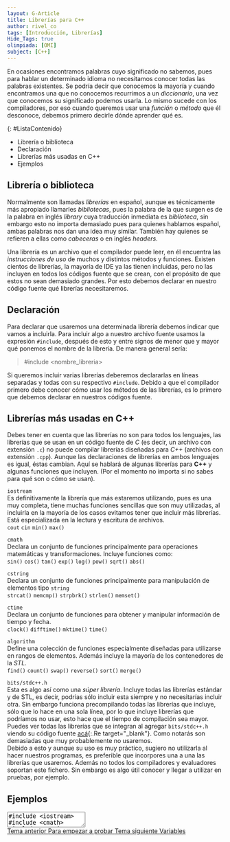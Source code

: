 ```yaml
---
layout: G-Article
title: Librerías para C++
author: rivel_co
tags: [Introducción, Librerías]
Hide_Tags: true
olimpiada: [OMI]
subject: [C++]
---
```


En ocasiones encontramos palabras cuyo significado no sabemos, pues para hablar un determinado idioma no necesitamos conocer todas las palabras existentes. Se podría decir que conocemos la mayoría y cuando encontramos una que no conocemos recurrimos a un *diccionario*, una vez que conocemos su significado podemos usarla. Lo mismo sucede con los compiladores, por eso cuando queremos usar una *función* o *método* que él desconoce, debemos primero decirle dónde aprender qué es.

{: #ListaContenido}
- Librería o biblioteca
- Declaración
- Librerías más usadas en C++
- Ejemplos

## Librería o biblioteca

Normalmente son llamadas *librerías* en español, aunque es técnicamente más apropiado llamarles *bibliotecas*, pues la palabra de la que surgen es de la palabra en inglés *library* cuya traducción inmediata es *biblioteca*, sin embargo esto no importa demasiado pues para quienes hablamos español, ambas palabras nos dan una idea muy similar. También hay quienes se refieren a ellas como *cabeceras* o en inglés *headers*.

Una librería es un archivo que el compilador puede leer, en él encuentra las *instrucciones de uso* de muchos y distintos métodos y funciones. Existen cientos de librerías, la mayoría de IDE ya las tienen incluidas, pero no las incluyen en todos los códigos fuente que se crean, con el propósito de que estos no sean demasiado grandes. Por esto debemos declarar en nuestro código fuente qué librerías necesitaremos.

## Declaración

Para declarar que usaremos una determinada librería debemos indicar que vamos a incluirla. Para incluir algo a nuestro archivo fuente usamos la expresión `#include`, después de esto y entre signos de menor que y mayor qué ponemos el nombre de la librería. De manera general sería:

> #include &lt;nombre_libreria&gt;

Si queremos incluir varias librerías deberemos declararlas en líneas separadas y todas con su respectivo `#include`. Debido a que el compilador primero debe conocer cómo usar los métodos de las librerías, es lo primero que debemos declarar en nuestros códigos fuente.

## Librerías más usadas en C++

Debes tener en cuenta que las librerías no son para todos los lenguajes, las librerías que se usan en un código fuente de *C* (es decir, un archivo con extensión `.c`) no puede compilar librerías diseñadas para *C++* (archivos con extensión `.cpp`). Aunque las declaraciones de librerías en ambos lenguajes es igual, éstas cambian. Aquí se hablará de algunas librerías para **C++** y algunas funciones que incluyen. (<span>Por el momento no importa si no sabes para qué son o cómo se usan</span>).

`iostream`
<br>
Es definitivamente la librería que más estaremos utilizando, pues es una muy completa, tiene muchas funciones sencillas que son muy utilizadas, al incluirla en la mayoría de los casos evitamos tener que incluir más librerías. Está especializada en la lectura y escritura de archivos.
<br>
`cout` `cin` `min()` `max()`

`cmath`
<br>
Declara un conjunto de funciones principalmente para operaciones matemáticas y transformaciones. Incluye funciones como:
<br>
`sin()` `cos()` `tan()` `exp()` `log()` `pow()` `sqrt()` `abs()`

`cstring`
<br>
Declara un conjunto de funciones principalmente para manipulación de elementos tipo `string`
<br>
`strcat()` `memcmp()` `strpbrk()` `strlen()` `memset()`

`ctime`
<br>
Declara un conjunto de funciones para obtener y manipular información de tiempo y fecha.
<br>
`clock()` `difftime()` `mktime()` `time()`

`algorithm`
<br>
Define una colección de funciones especialmente diseñadas para utilizarse en rangos de elementos. Además incluye la mayoría de los contenedores de la *STL*.
<br>
`find()` `count()` `swap()` `reverse()` `sort()` `merge()`

`bits/stdc++.h`
<br>
Esta es algo así como una *súper librería*. Incluye todas las librerías estándar y de STL, es decir, podrías sólo incluir esta siempre y no necesitarías incluir otra. Sin embargo funciona precompilando todas las librerías que incluye, sólo que lo hace en una sola línea, por lo que incluye librerías que podríamos no usar, esto hace que el tiempo de compilación sea mayor.
<br>
Puedes ver todas las librerías que se integran al agregar `bits/stdc++.h` viendo su código fuente [acá](https://gist.github.com/eduarc/6022859){:.Re target="_blank"}. Como notarás son demasiadas que muy probablemente no usaremos.
<br>
Debido a esto y aunque su uso es muy práctico, sugiero no utilizarla al hacer nuestros programas, es preferible que incorpores una a una las librerías que usaremos. Además no todos los compiladores y evaluadores soportan este fichero. Sin embargo es algo útil conocer y llegar a utilizar en pruebas, por ejemplo.

## Ejemplos

<textarea class="cpp">
#include &lt;iostream&gt;
#include &lt;cmath&gt;
#include &lt;cstring&gt;
#include &lt;bits/stdc++.h&gt;</textarea>

<div class="Nav">
    <a id="navLeft" href="{{ site.baseurl }}/C++/Introduccion/Para-empezar-a-probar/" title="Para empezar &vert; #iP Code">
        Tema anterior
        <span>Para empezar a probar</span>
    </a>
    <a id="navRight" href="{{ site.baseurl }}/C++/Introduccion/Variables/" title="Variables &vert; #iP Code">
        Tema siguiente
        <span>Variables</span>
    </a>
</div>
